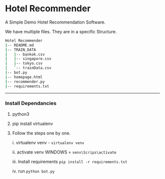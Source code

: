 # Hotel Recommender

A Simple Demo Hotel Recommendation Software.

We have multiple files.
They are in a specific Structure.

```bash
Hotel Recommender
|-- README.md
|-- TRAIN_DATA
|   |-- bankok.csv
|   |-- singapore.csv
|   |-- tokyo.csv
|   `-- trainData.csv
|-- bot.py
|-- homepage.html
|-- recommender.py
|-- requirements.txt
```

---

### Install Dependancies 

1. python3

2. pip install virtualenv

3. Follow the steps one by one.

    i.     virtualenv venv - `virtualenv venv`

    ii.    activate venv WINDOWS = `venv\Scrips\activate`

    iii.   Install requirements `pip install -r requirements.txt`

    iv.   run `python bot.py`
